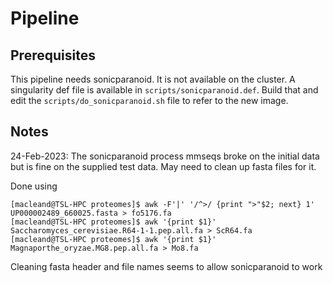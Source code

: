# Pipeline


## Prerequisites

This pipeline needs sonicparanoid. It is not available on the cluster. A singularity def file is available in `scripts/sonicparanoid.def`.
Build that and edit the `scripts/do_sonicparanoid.sh` file to refer to the new image.

## Notes

24-Feb-2023: The sonicparanoid process mmseqs broke on the initial data but is fine on the supplied test data.
May need to clean up fasta files for it.

Done using

```shell
[macleand@TSL-HPC proteomes]$ awk -F'|' '/^>/ {print ">"$2; next} 1' UP000002489_660025.fasta > fo5176.fa
[macleand@TSL-HPC proteomes]$ awk '{print $1}' Saccharomyces_cerevisiae.R64-1-1.pep.all.fa > ScR64.fa
[macleand@TSL-HPC proteomes]$ awk '{print $1}' Magnaporthe_oryzae.MG8.pep.all.fa > Mo8.fa
```

Cleaning fasta header and file names seems to allow sonicparanoid to work